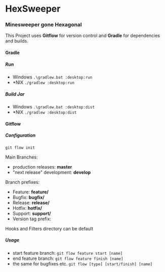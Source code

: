 # HexSweeper
### Minesweeper gone Hexagonal

This Project uses **Gitflow** for version control
and **Gradle** for dependencies and builds.

#### Gradle

##### Run

- Windows `.\gradlew.bat :desktop:run`
- \*NIX `./gradlew :desktop:run`

##### Build Jar

- Windows `.\gradlew.bat :desktop:dist`
- \*NIX `./gradlew :desktop:dist`

#### Gitflow

##### Configuration

`git flow init`

Main Branches:
- production releases: **master**
- "next release" development: **develop**

Branch prefixes:

- Feature: **feature/**
- Bugfix: **bugfix/**
- Release: **release/**
- Hotfix: **hotfix/**
- Support: **support/**
- Version tag prefix:

Hooks and Filters directory can be default

##### Usage

- start feature branch: `git flow feature start [name]`
- end feature branch: `git flow feature finish [name]`
- the same for bugfixes etc. `git flow [type] [start/finish] [name]`
